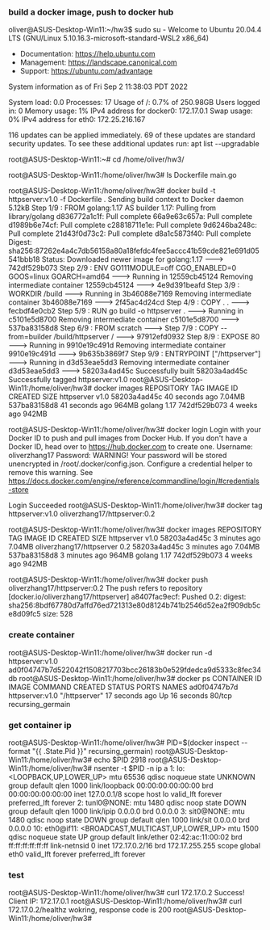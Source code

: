 ### build a docker image, push to docker hub

oliver@ASUS-Desktop-Win11:~/hw3$ sudo su -
Welcome to Ubuntu 20.04.4 LTS (GNU/Linux 5.10.16.3-microsoft-standard-WSL2 x86_64)

 * Documentation:  https://help.ubuntu.com
 * Management:     https://landscape.canonical.com
 * Support:        https://ubuntu.com/advantage

  System information as of Fri Sep  2 11:38:03 PDT 2022

  System load:  0.0                Processes:                17
  Usage of /:   0.7% of 250.98GB   Users logged in:          0
  Memory usage: 1%                 IPv4 address for docker0: 172.17.0.1
  Swap usage:   0%                 IPv4 address for eth0:    172.25.216.167

116 updates can be applied immediately.
69 of these updates are standard security updates.
To see these additional updates run: apt list --upgradable

root@ASUS-Desktop-Win11:~# cd /home/oliver/hw3/

root@ASUS-Desktop-Win11:/home/oliver/hw3# ls
Dockerfile  main.go

root@ASUS-Desktop-Win11:/home/oliver/hw3# docker build -t httpserver:v1.0 -f Dockerfile .
Sending build context to Docker daemon   5.12kB
Step 1/9 : FROM golang:1.17 AS builder
1.17: Pulling from library/golang
d836772a1c1f: Pull complete
66a9e63c657a: Pull complete
d1989b6e74cf: Pull complete
c28818711e1e: Pull complete
9d6246ba248c: Pull complete
21d43f0d73c2: Pull complete
d8a1c5873f40: Pull complete
Digest: sha256:87262e4a4c7db56158a80a18fefdc4fee5accc41b59cde821e691d05541bbb18
Status: Downloaded newer image for golang:1.17
 ---> 742df529b073
Step 2/9 : ENV GO111MODULE=off  CGO_ENABLED=0   GOOS=linux      GOARCH=amd64
 ---> Running in 12559cb45124
Removing intermediate container 12559cb45124
 ---> 4e9d391beafd
Step 3/9 : WORKDIR /build
 ---> Running in 3b46088e7169
Removing intermediate container 3b46088e7169
 ---> 2f45ac4d24cd
Step 4/9 : COPY . .
 ---> fecbdf4e0cb2
Step 5/9 : RUN go build -o httpserver .
 ---> Running in c5101e5d8700
Removing intermediate container c5101e5d8700
 ---> 537ba83158d8
Step 6/9 : FROM scratch
 --->
Step 7/9 : COPY --from=builder /build/httpserver /
 ---> 97912efd0932
Step 8/9 : EXPOSE 80
 ---> Running in 9910e19c491d
Removing intermediate container 9910e19c491d
 ---> 9b635b3869f7
Step 9/9 : ENTRYPOINT ["/httpserver"]
 ---> Running in d3d53eae5dd3
Removing intermediate container d3d53eae5dd3
 ---> 58203a4ad45c
Successfully built 58203a4ad45c
Successfully tagged httpserver:v1.0
root@ASUS-Desktop-Win11:/home/oliver/hw3# docker images
REPOSITORY   TAG       IMAGE ID       CREATED          SIZE
httpserver   v1.0      58203a4ad45c   40 seconds ago   7.04MB
<none>       <none>    537ba83158d8   41 seconds ago   964MB
golang       1.17      742df529b073   4 weeks ago      942MB

root@ASUS-Desktop-Win11:/home/oliver/hw3# docker login
Login with your Docker ID to push and pull images from Docker Hub. If you don't have a Docker ID, head over to https://hub.docker.com to create one.
Username: oliverzhang17
Password:
WARNING! Your password will be stored unencrypted in /root/.docker/config.json.
Configure a credential helper to remove this warning. See
https://docs.docker.com/engine/reference/commandline/login/#credentials-store

Login Succeeded
root@ASUS-Desktop-Win11:/home/oliver/hw3# docker tag httpserver:v1.0 oliverzhang17/httpserver:0.2

root@ASUS-Desktop-Win11:/home/oliver/hw3# docker images
REPOSITORY                 TAG       IMAGE ID       CREATED         SIZE
httpserver                 v1.0      58203a4ad45c   3 minutes ago   7.04MB
oliverzhang17/httpserver   0.2       58203a4ad45c   3 minutes ago   7.04MB
<none>                     <none>    537ba83158d8   3 minutes ago   964MB
golang                     1.17      742df529b073   4 weeks ago     942MB

root@ASUS-Desktop-Win11:/home/oliver/hw3# docker push oliverzhang17/httpserver:0.2
The push refers to repository [docker.io/oliverzhang17/httpserver]
a8407fac9ecf: Pushed
0.2: digest: sha256:8bdf67780d7affd76ed721313e80d8124b741b2546d52ea2f909db5ce8d09fc5 size: 528

### create container 

root@ASUS-Desktop-Win11:/home/oliver/hw3# docker run -d httpserver:v1.0
ad0f04747b7d522042f1508217703bcc26183b0e529fdedca9d5333c8fec34db
root@ASUS-Desktop-Win11:/home/oliver/hw3# docker ps
CONTAINER ID   IMAGE             COMMAND         CREATED          STATUS          PORTS     NAMES
ad0f04747b7d   httpserver:v1.0   "/httpserver"   17 seconds ago   Up 16 seconds   80/tcp    recursing_germain

### get container ip

root@ASUS-Desktop-Win11:/home/oliver/hw3# PID=$(docker inspect --format "{{ .State.Pid }}" recursing_germain)
root@ASUS-Desktop-Win11:/home/oliver/hw3# echo $PID
2918
root@ASUS-Desktop-Win11:/home/oliver/hw3# nsenter -t $PID -n ip a
1: lo: <LOOPBACK,UP,LOWER_UP> mtu 65536 qdisc noqueue state UNKNOWN group default qlen 1000
    link/loopback 00:00:00:00:00:00 brd 00:00:00:00:00:00
    inet 127.0.0.1/8 scope host lo
       valid_lft forever preferred_lft forever
2: tunl0@NONE: <NOARP> mtu 1480 qdisc noop state DOWN group default qlen 1000
    link/ipip 0.0.0.0 brd 0.0.0.0
3: sit0@NONE: <NOARP> mtu 1480 qdisc noop state DOWN group default qlen 1000
    link/sit 0.0.0.0 brd 0.0.0.0
10: eth0@if11: <BROADCAST,MULTICAST,UP,LOWER_UP> mtu 1500 qdisc noqueue state UP group default
    link/ether 02:42:ac:11:00:02 brd ff:ff:ff:ff:ff:ff link-netnsid 0
    inet 172.17.0.2/16 brd 172.17.255.255 scope global eth0
       valid_lft forever preferred_lft forever

### test

root@ASUS-Desktop-Win11:/home/oliver/hw3# curl 172.17.0.2
Success! Client IP:  172.17.0.1
root@ASUS-Desktop-Win11:/home/oliver/hw3# curl 172.17.0.2/healthz
wokring, response code is 200
root@ASUS-Desktop-Win11:/home/oliver/hw3#
